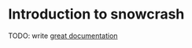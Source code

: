 # Introduction to snowcrash

TODO: write [great documentation](http://jacobian.org/writing/what-to-write/)
